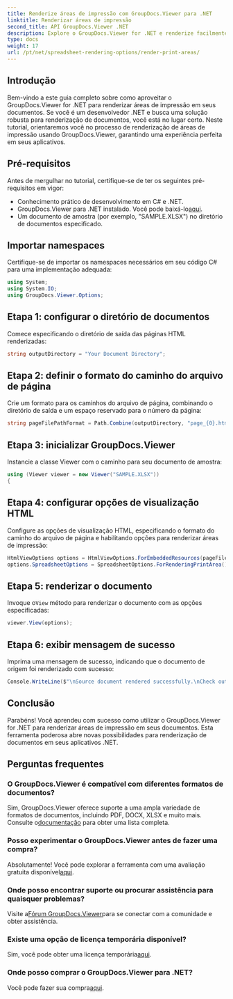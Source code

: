 ```yaml
---
title: Renderize áreas de impressão com GroupDocs.Viewer para .NET
linktitle: Renderizar áreas de impressão
second_title: API GroupDocs.Viewer .NET
description: Explore o GroupDocs.Viewer for .NET e renderize facilmente áreas de impressão em vários formatos de documentos. Experimente o teste gratuito agora! #GroupDocs.Viewer
type: docs
weight: 17
url: /pt/net/spreadsheet-rendering-options/render-print-areas/
---
```

## Introdução
Bem-vindo a este guia completo sobre como aproveitar o GroupDocs.Viewer for .NET para renderizar áreas de impressão em seus documentos. Se você é um desenvolvedor .NET e busca uma solução robusta para renderização de documentos, você está no lugar certo. Neste tutorial, orientaremos você no processo de renderização de áreas de impressão usando GroupDocs.Viewer, garantindo uma experiência perfeita em seus aplicativos.
## Pré-requisitos
Antes de mergulhar no tutorial, certifique-se de ter os seguintes pré-requisitos em vigor:
- Conhecimento prático de desenvolvimento em C# e .NET.
-  GroupDocs.Viewer para .NET instalado. Você pode baixá-lo[aqui](https://releases.groupdocs.com/viewer/net/).
- Um documento de amostra (por exemplo, "SAMPLE.XLSX") no diretório de documentos especificado.
## Importar namespaces
Certifique-se de importar os namespaces necessários em seu código C# para uma implementação adequada:
```csharp
using System;
using System.IO;
using GroupDocs.Viewer.Options;
```
## Etapa 1: configurar o diretório de documentos
Comece especificando o diretório de saída das páginas HTML renderizadas:
```csharp
string outputDirectory = "Your Document Directory";
```
## Etapa 2: definir o formato do caminho do arquivo de página
Crie um formato para os caminhos do arquivo de página, combinando o diretório de saída e um espaço reservado para o número da página:
```csharp
string pageFilePathFormat = Path.Combine(outputDirectory, "page_{0}.html");
```
## Etapa 3: inicializar GroupDocs.Viewer
Instancie a classe Viewer com o caminho para seu documento de amostra:
```csharp
using (Viewer viewer = new Viewer("SAMPLE.XLSX"))
{
```
## Etapa 4: configurar opções de visualização HTML
Configure as opções de visualização HTML, especificando o formato do caminho do arquivo de página e habilitando opções para renderizar áreas de impressão:
```csharp
HtmlViewOptions options = HtmlViewOptions.ForEmbeddedResources(pageFilePathFormat);
options.SpreadsheetOptions = SpreadsheetOptions.ForRenderingPrintArea();
```
## Etapa 5: renderizar o documento
 Invoque o`View` método para renderizar o documento com as opções especificadas:
```csharp
viewer.View(options);
```
## Etapa 6: exibir mensagem de sucesso
Imprima uma mensagem de sucesso, indicando que o documento de origem foi renderizado com sucesso:
```csharp
Console.WriteLine($"\nSource document rendered successfully.\nCheck output in {outputDirectory}.");
```
## Conclusão
Parabéns! Você aprendeu com sucesso como utilizar o GroupDocs.Viewer for .NET para renderizar áreas de impressão em seus documentos. Esta ferramenta poderosa abre novas possibilidades para renderização de documentos em seus aplicativos .NET.
## Perguntas frequentes
### O GroupDocs.Viewer é compatível com diferentes formatos de documentos?
 Sim, GroupDocs.Viewer oferece suporte a uma ampla variedade de formatos de documentos, incluindo PDF, DOCX, XLSX e muito mais. Consulte o[documentação](https://reference.groupdocs.com/viewer/net/) para obter uma lista completa.
### Posso experimentar o GroupDocs.Viewer antes de fazer uma compra?
 Absolutamente! Você pode explorar a ferramenta com uma avaliação gratuita disponível[aqui](https://releases.groupdocs.com/).
### Onde posso encontrar suporte ou procurar assistência para quaisquer problemas?
 Visite a[Fórum GroupDocs.Viewer](https://forum.groupdocs.com/c/viewer/9)para se conectar com a comunidade e obter assistência.
### Existe uma opção de licença temporária disponível?
 Sim, você pode obter uma licença temporária[aqui](https://purchase.groupdocs.com/temporary-license/).
### Onde posso comprar o GroupDocs.Viewer para .NET?
 Você pode fazer sua compra[aqui](https://purchase.groupdocs.com/buy).